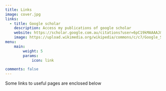 ```yaml
---
title: Links
image: cover.jpg
links:
  - title: Google scholar
    description: Access my publications of google scholar
    website: https://scholar.google.com.au/citations?user=6pC19kMAAAAJ&hl=en
    image: https://upload.wikimedia.org/wikipedia/commons/c/c7/Google_Scholar_logo.svg
menu:
    main: 
        weight: 5
        params:
            icon: link

comments: false
---
```


Some links to useful pages are enclosed below